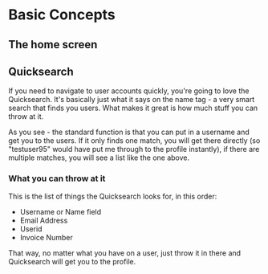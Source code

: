 # Basic Concepts

## The home screen

## Quicksearch

If you need to navigate to user accounts quickly, you're going to love the Quicksearch. It's basically just what it says on the name tag - a very smart search that finds you users. What makes it great is how much stuff you can throw at it.

As you see - the standard function is that you can put in a username and get you to the users. If it only finds one match, you will get there directly (so "testuser95" would have put me through to the profile instantly), if there are multiple matches, you will see a list like the one above.

### What you can throw at it

This is the list of things the Quicksearch looks for, in this order:

  * Username or Name field
  * Email Address
  * Userid
  * Invoice Number

That way, no matter what you have on a user, just throw it in there and Quicksearch will get you to the profile.
